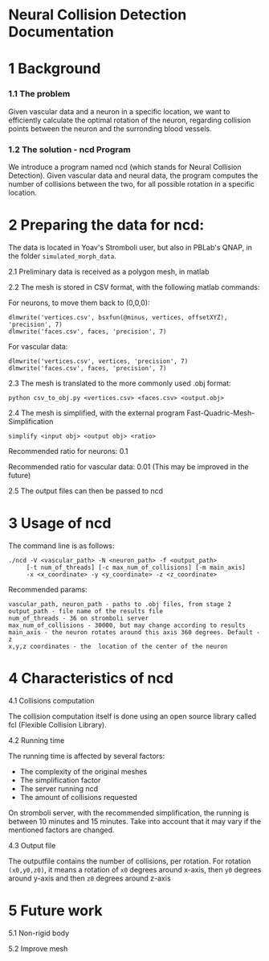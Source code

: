 # Neural Collision Detection Documentation

1	Background
==============
### 1.1	The problem

Given vascular data and a neuron in a specific location, we want to efficiently
calculate the optimal rotation of the neuron, regarding collision points between
the neuron and the surronding blood vessels.

### 1.2	The solution - ncd Program

We introduce a program named ncd (which stands for Neural Collision Detection).
Given vascular data and neural data, the program computes the number of collisions
between the two, for all possible rotation in a specific location.

	
2	Preparing the data for ncd:
===============================
The data is located in Yoav's Stromboli user, but also in PBLab's QNAP, in the folder `simulated_morph_data`.

2.1	Preliminary data is received as a polygon mesh, in matlab

2.2	The mesh is stored in CSV format, with the following matlab commands:

For neurons, to move them back to (0,0,0):

	dlmwrite('vertices.csv', bsxfun(@minus, vertices, offsetXYZ), 'precision', 7)
	dlmwrite('faces.csv', faces, 'precision', 7)

For vascular data:

	dlmwrite('vertices.csv', vertices, 'precision', 7)
	dlmwrite('faces.csv', faces, 'precision', 7)

2.3	The mesh is translated to the more commonly used .obj format:

	python csv_to_obj.py <vertices.csv> <faces.csv> <output.obj>

2.4	The mesh is simplified, with the external program Fast-Quadric-Mesh-Simplification

	simplify <input obj> <output obj> <ratio>
	
Recommended ratio for neurons: 0.1

Recommended ratio for vascular data: 0.01 (This may be improved in the future)

2.5	The output files can then be passed to ncd

3	Usage of ncd
================
The command line is as follows:

    ./ncd -V <vascular_path> -N <neuron_path> -f <output_path>
         [-t num_of_threads] [-c max_num_of_collisions] [-m main_axis]
         -x <x_coordinate> -y <y_coordinate> -z <z_coordinate>

Recommended params:

	vascular_path, neuron_path - paths to .obj files, from stage 2
	output_path - file name of the results file
	num_of_threads - 36 on stromboli server
	max_num_of_collisions - 30000, but may change according to results
	main_axis - the neuron rotates around this axis 360 degrees. Default - z
	x,y,z coordinates - the  location of the center of the neuron

4	Characteristics of ncd
==========================

4.1	Collisions computation

The collision computation itself is done using an open source library called
fcl (Flexible Collision Library). 

4.2	Running time

The running time is affected by several factors:

- The complexity of the original meshes 
- The simplification factor
- The server running ncd
- The amount of collisions requested
  
On stromboli server, with the recommended simplification, the running is
between 10 minutes and 15 minutes. Take into account that it may vary
if the mentioned factors are changed.

4.3	Output file

The outputfile contains the number of collisions, per rotation.
For rotation `(x0,y0,z0)`, it means a rotation of `x0` degrees around x-axis,
then `y0` degrees around y-axis and then `z0` degrees around z-axis


5	Future work
===============

5.1	Non-rigid body

5.2 Improve mesh
